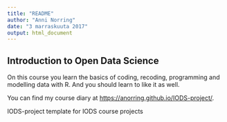 ```yaml
---
title: "README"
author: "Anni Norring"
date: "3 marraskuuta 2017"
output: html_document
---
```


## Introduction to Open Data Science

On this course you learn the basics of coding, recoding, programming and modelling data with R. And you should learn to like it as well. 

You can find my course diary at <https://anorring.github.io/IODS-project/>.


 IODS-project
template for IODS course projects
